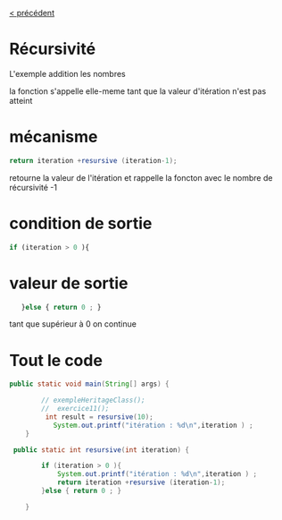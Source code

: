 [< précédent](../README.md)

# Récursivité

L'exemple addition les nombres

la fonction s'appelle elle-meme tant que la valeur d'itération n'est pas atteint

# mécanisme

```java
return iteration +resursive (iteration-1);
```

retourne la valeur de l'itération et rappelle la foncton avec le nombre de récursivité -1

# condition de sortie

```js
if (iteration > 0 ){
```

# valeur de sortie

```js
   }else { return 0 ; }
```

tant que supérieur à 0 on continue

# Tout le code

```java
public static void main(String[] args) {

        // exempleHeritageClass();
        //  exercice11();
         int result = resursive(10);
           System.out.printf("itération : %d\n",iteration ) ;
    }

 public static int resursive(int iteration) {

        if (iteration > 0 ){
            System.out.printf("itération : %d\n",iteration ) ;
            return iteration +resursive (iteration-1);
        }else { return 0 ; }

    }
```
